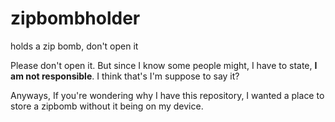 # zipbombholder
holds a zip bomb, don't open it

Please don't open it. But since I know some people might, I have to state, **I am not responsible**. I think that's I'm suppose to say it?

Anyways, If you're wondering why I have this repository, I wanted a place to store a zipbomb without it being on my device. 
